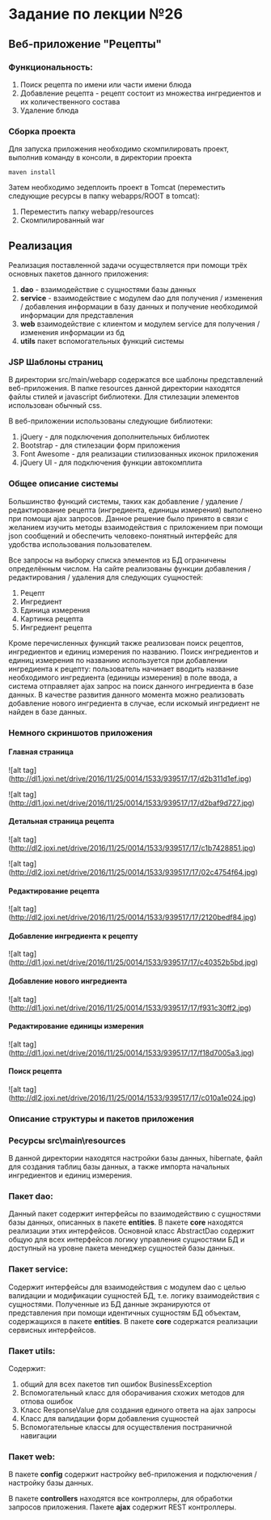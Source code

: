# Задание по лекции №26

## Веб-приложение "Рецепты"

### Функциональность:

1. Поиск рецепта по имени или части имени блюда
2. Добавление рецепта - рецепт состоит из множества ингредиентов и их количественного состава
3. Удаление блюда


### Сборка проекта

Для запуска приложения необходимо скомпилировать проект, выполнив
команду в консоли, в директории проекта

`maven install`

Затем необходимо зедеплоить проект в Tomcat (переместить следующие
ресурсы в папку webapps/ROOT в tomcat):

1. Переместить папку webapp/resources
2. Скомпилированный war


## Реализация

Реализация поставленной задачи осуществляется при помощи
трёх основных пакетов данного приложения:

1. **dao** - взаимодействие с сущностями базы данных 
2. **service** - взаимодействие с модулем dao для получения / изменения / добавления
информации в базу данных и получение необходимой информации для представления
3. **web** взаимодействие с клиентом и модулем service для получения / изменения информации из бд
4. **utils** пакет вспомогательных функций системы


### JSP Шаблоны страниц

В директории src/main/webapp содержатся все шаблоны представлений веб-приложения.
В папке resources данной директории находятся файлы стилей и javascript
библиотеки. Для стилезации элементов использован обычный css.

В веб-приложении использованы следующие библиотеки:

1. jQuery - для подключения дополнительных библиотек
2. Bootstrap - для стилезации форм приложения
3. Font Awesome - для реализации стилизованных иконок приложения
4. jQuery UI - для подключения функции автокомплита

### Общее описание системы

Большинство функций системы, таких как добавление / удаление / редактирование 
рецепта (ингредиента, единицы измерения) выполнено при помощи ajax запросов. 
Данное решение было принято в связи с желанием изучить методы взаимодействия с 
приложением при помощи json сообщений и обеспечить человеко-понятный интерфейс 
для удобства использования пользователем.

Все запросы на выборку списка элементов из БД ограничены определённым числом.
На сайте реализованы функции добавления / редактирования / удаления для следующих сущностей:

1. Рецепт
2. Ингредиент
3. Единица измерения
4. Картинка рецепта
5. Ингредиент рецепта

Кроме перечисленных функций также реализован поиск рецептов, ингредиентов 
и единиц измерения по названию. Поиск ингредиентов и единиц измерения по 
названию используется при добавлении ингредиента к рецепту: пользователь 
начинает вводить название необходимого ингредиента (единицы измерения) в 
поле ввода, а система отправляет ajax запрос на поиск данного ингредиента 
в базе данных. В качестве развития данного момента можно реализовать 
добавление нового ингредиента в случае, если искомый ингредиент не найден 
в базе данных.


### Немного скриншотов приложения

#### Главная страница

![alt tag] (http://dl1.joxi.net/drive/2016/11/25/0014/1533/939517/17/d2b311d1ef.jpg)


![alt tag] (http://dl1.joxi.net/drive/2016/11/25/0014/1533/939517/17/d2baf9d727.jpg)


#### Детальная страница рецепта

![alt tag] (http://dl2.joxi.net/drive/2016/11/25/0014/1533/939517/17/c1b7428851.jpg)


![alt tag] (http://dl2.joxi.net/drive/2016/11/25/0014/1533/939517/17/02c4754f64.jpg)


#### Редактирование рецепта


![alt tag] (http://dl2.joxi.net/drive/2016/11/25/0014/1533/939517/17/2120bedf84.jpg)


#### Добавление ингредиента к рецепту


![alt tag] (http://dl1.joxi.net/drive/2016/11/25/0014/1533/939517/17/c40352b5bd.jpg)


#### Добавление нового ингредиента


![alt tag] (http://dl1.joxi.net/drive/2016/11/25/0014/1533/939517/17/f931c30ff2.jpg)


#### Редактирование единицы измерения


![alt tag] (http://dl1.joxi.net/drive/2016/11/25/0014/1533/939517/17/f18d7005a3.jpg)


#### Поиск рецепта


![alt tag] (http://dl2.joxi.net/drive/2016/11/25/0014/1533/939517/17/c010a1e024.jpg)


### Описание структуры и пакетов приложения

### Ресурсы src\main\resources

В данной директории находятся настройки базы данных, hibernate, 
файл для создания таблиц базы данных, а также импорта начальных ингредиентов
и единиц измерения.


### Пакет dao:

Данный пакет содержит интерфейсы по взаимодействию с сущностями базы данных,
описанных в пакете **entities**. В пакете **core** находятся 
реализации этих интерфейсов. Основной класс AbstractDao содержит общую
для всех интерфейсов логику управления сущностями БД и доступный на уровне
пакета менеджер сущностей базы данных.

### Пакет service:

Содержит интерфейсы для взаимодействия с модулем dao с целью валидации и
модификации сущностей БД, т.е. логику взаимодействия с сущностями. Полученные
из БД данные экранируются от представления при помощи идентичных сущностям БД
объектам, содержащихся в пакете **entities**. В пакете **core** 
содержатся реализации сервисных интерфейсов.


### Пакет utils:

Содержит:

1. общий для всех пакетов тип ошибок BusinessException
2. Вспомогательный класс для оборачивания схожих методов для отлова ошибок
3. Класс ResponseValue для создания единого ответа на ajax запросы
4. Класс для валидации форм добавления сущностей
5. Вспомогательные классы для осуществления постраничной навигации


### Пакет web:

В пакете **config** содержит настройку веб-приложения и 
подключения / настройку базы данных.

В пакете **controllers** находятся все контроллеры, для обработки
запросов приложения. Пакете **ajax** содержит REST контроллеры.


